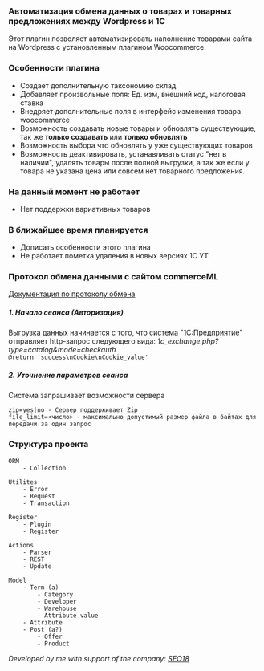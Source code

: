 ### Автоматизация обмена данных о товарах и товарных предложениях между Wordpress и 1C

Этот плагин позволяет автоматизировать наполнение товарами сайта на Wordpress с установленным плагином Woocommerce.

### Особенности плагина
* Создает дополнительную таксономию склад
* Добавляет произвольные поля: Ед. изм, внешний код, налоговая ставка
* Внедряет дополнительные поля в интерфейс изменения товара woocommerce
* Возможность создавать новые товары и обновлять существующие, так же __только создавать__ или __только обновлять__
* Возможность выбора что обновлять у уже существующих товаров
* Возможность деактивировать, устанавливать статус "нет в наличии", удалять товары после полной выгрузки, а так же если у товара не указана цена или совсем нет товарного предложения.

### На данный момент не работает
* Нет поддержки вариативных товаров

### В ближайшее время планируется
* Дописать особенности этого плагина
* Не работает пометка удаления в новых версиях 1C УТ

### Протокол обмена данными с сайтом commerceML

[Документация по протоколу обмена](http://v8.1c.ru/edi/edi_stnd/131/)

##### 1. Начало сеанса (Авторизация)
Выгрузка данных начинается с того, что система "1С:Предприятие" отправляет http-запрос следующего вида: _1c_exchange.php?type=catalog&mode=checkauth_  
```@return 'success\nCookie\nCookie_value'```

##### 2. Уточнение параметров сеанса
Система запрашивает возможности сервера
```
zip=yes|no - Сервер поддерживает Zip
file_limit=<число> - максимально допустимый размер файла в байтах для передачи за один запрос
```

### Структура проекта
```
ORM
    - Collection

Utilites
    - Error
    - Request
    - Transaction

Register
    - Plugin
    - Register

Actions
    - Parser
    - REST
    - Update

Model
    - Term (a)
        - Category
        - Developer
        - Warehouse
        - Attribute value
    - Attribute
    - Post (a?)
        - Offer
        - Product

```

_Developed by me with support of the company: [SEO18](//seo18.ru)_
 
